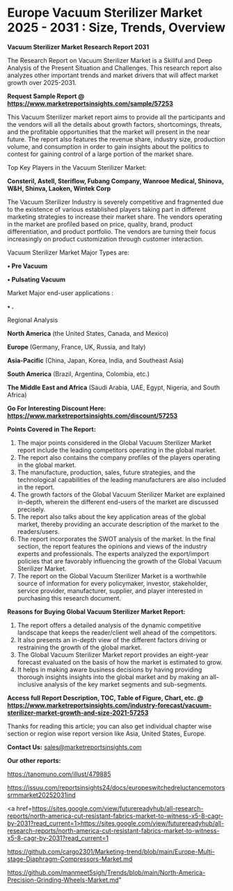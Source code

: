 # Europe Vacuum Sterilizer Market 2025 - 2031 : Size, Trends, Overview

<strong>Vacuum Sterilizer Market Research Report 2031</strong>

The Research Report on Vacuum Sterilizer Market is a Skillful and Deep Analysis of the Present Situation and Challenges. This research report also analyzes other important trends and market drivers that will affect market growth over 2025-2031.

<strong>Request Sample Report @ <a href=https://www.marketreportsinsights.com/sample/57253>https://www.marketreportsinsights.com/sample/57253</a></strong>

This Vacuum Sterilizer market report aims to provide all the participants and the vendors will all the details about growth factors, shortcomings, threats, and the profitable opportunities that the market will present in the near future. The report also features the revenue share, industry size, production volume, and consumption in order to gain insights about the politics to contest for gaining control of a large portion of the market share.

Top Key Players in the Vacuum Sterilizer Market:

<strong>Consteril, Astell, Steriflow, Fubang Company, Wanrooe Medical, Shinova, W&H, Shinva, Laoken, Wintek Corp</strong>

The Vacuum Sterilizer Industry is severely competitive and fragmented due to the existence of various established players taking part in different marketing strategies to increase their market share. The vendors operating in the market are profiled based on price, quality, brand, product differentiation, and product portfolio. The vendors are turning their focus increasingly on product customization through customer interaction.

Vacuum Sterilizer Market Major Types are:

<strong>• Pre Vacuum

• Pulsating Vacuum</strong>

Market Major end-user applications :

<strong>• .</strong>

Regional Analysis

</u><strong><b>North America</b></strong> (the United States, Canada, and Mexico)

<strong><b>Europe </b></strong>(Germany, France, UK, Russia, and Italy)

<strong><b>Asia-Pacific</b></strong> (China, Japan, Korea, India, and Southeast Asia)

<strong><b>South America</b></strong> (Brazil, Argentina, Colombia, etc.)

<strong><b>The Middle East and Africa</b></strong> (Saudi Arabia, UAE, Egypt, Nigeria, and South Africa)

<strong>Go For Interesting Discount Here: <a href=https://www.marketreportsinsights.com/discount/57253>https://www.marketreportsinsights.com/discount/57253</a></strong>

<strong>Points Covered in The Report:</strong>
<ol>
  <li>The major points considered in the Global Vacuum Sterilizer Market report include the leading competitors operating in the global market.</li>
  <li>The report also contains the company profiles of the players operating in the global market.</li>
  <li>The manufacture, production, sales, future strategies, and the technological capabilities of the leading manufacturers are also included in the report.</li>
  <li>The growth factors of the Global Vacuum Sterilizer Market are explained in-depth, wherein the different end-users of the market are discussed precisely.</li>
  <li>The report also talks about the key application areas of the global market, thereby providing an accurate description of the market to the readers/users.</li>
  <li>The report incorporates the SWOT analysis of the market. In the final section, the report features the opinions and views of the industry experts and professionals. The experts analyzed the export/import policies that are favorably influencing the growth of the Global Vacuum Sterilizer Market.</li>
  <li>The report on the Global Vacuum Sterilizer Market is a worthwhile source of information for every policymaker, investor, stakeholder, service provider, manufacturer, supplier, and player interested in purchasing this research document.</li>
</ol>
<strong>Reasons for Buying Global Vacuum Sterilizer Market Report:</strong>

<ol>
  <li>The report offers a detailed analysis of the dynamic competitive landscape that keeps the reader/client well ahead of the competitors.</li>
  <li>It also presents an in-depth view of the different factors driving or restraining the growth of the global market.</li>
  <li>The Global Vacuum Sterilizer Market report provides an eight-year forecast evaluated on the basis of how the market is estimated to grow.</li>
  <li>It helps in making aware business decisions by having providing thorough insights insights into the global market and by making an all-inclusive analysis of the key market segments and sub-segments.</li>
</ol>
<strong>Access full Report Description, TOC, Table of Figure, Chart, etc. @ <a href=https://www.marketreportsinsights.com/industry-forecast/vacuum-sterilizer-market-growth-and-size-2021-57253>https://www.marketreportsinsights.com/industry-forecast/vacuum-sterilizer-market-growth-and-size-2021-57253</a></strong>


Thanks for reading this article; you can also get individual chapter wise section or region wise report version like Asia, United States, Europe.

<strong>Contact Us:</strong>
sales@marketreportsinsights.com

<strong>Our other reports:</strong>

<a href=https://tanomuno.com/illust/479885>https://tanomuno.com/illust/479885</a>

<a href=https://issuu.com/reportsinsights24/docs/europeswitchedreluctancemotorssrmmarket20252031ind>https://issuu.com/reportsinsights24/docs/europeswitchedreluctancemotorssrmmarket20252031ind</a>

<a href=https://sites.google.com/view/futurereadyhub/all-research-reports/north-america-cut-resistant-fabrics-market-to-witness-x5-8-cagr-by-2031?read_current=1>https://sites.google.com/view/futurereadyhub/all-research-reports/north-america-cut-resistant-fabrics-market-to-witness-x5-8-cagr-by-2031?read_current=1</a>

<a href=https://github.com/cargo2301/Marketing-trend/blob/main/Europe-Multi-stage-Diaphragm-Compressors-Market.md>https://github.com/cargo2301/Marketing-trend/blob/main/Europe-Multi-stage-Diaphragm-Compressors-Market.md</a>

<a href=https://github.com/manmeet5sigh/Trends/blob/main/North-America-Precision-Grinding-Wheels-Market.md>https://github.com/manmeet5sigh/Trends/blob/main/North-America-Precision-Grinding-Wheels-Market.md</a>"
